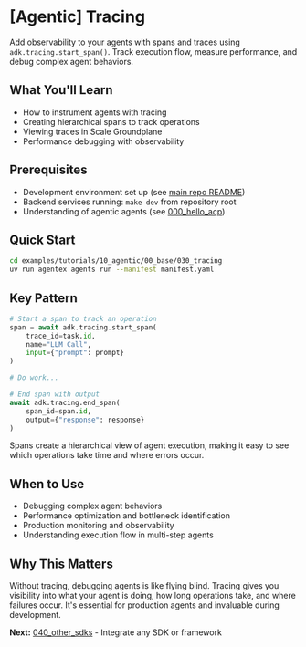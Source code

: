 # [Agentic] Tracing

Add observability to your agents with spans and traces using `adk.tracing.start_span()`. Track execution flow, measure performance, and debug complex agent behaviors.

## What You'll Learn
- How to instrument agents with tracing
- Creating hierarchical spans to track operations
- Viewing traces in Scale Groundplane
- Performance debugging with observability

## Prerequisites
- Development environment set up (see [main repo README](https://github.com/scaleapi/scale-agentex))
- Backend services running: `make dev` from repository root
- Understanding of agentic agents (see [000_hello_acp](../000_hello_acp/))

## Quick Start

```bash
cd examples/tutorials/10_agentic/00_base/030_tracing
uv run agentex agents run --manifest manifest.yaml
```

## Key Pattern

```python
# Start a span to track an operation
span = await adk.tracing.start_span(
    trace_id=task.id,
    name="LLM Call",
    input={"prompt": prompt}
)

# Do work...

# End span with output
await adk.tracing.end_span(
    span_id=span.id,
    output={"response": response}
)
```

Spans create a hierarchical view of agent execution, making it easy to see which operations take time and where errors occur.

## When to Use
- Debugging complex agent behaviors
- Performance optimization and bottleneck identification
- Production monitoring and observability
- Understanding execution flow in multi-step agents

## Why This Matters
Without tracing, debugging agents is like flying blind. Tracing gives you visibility into what your agent is doing, how long operations take, and where failures occur. It's essential for production agents and invaluable during development.

**Next:** [040_other_sdks](../040_other_sdks/) - Integrate any SDK or framework
